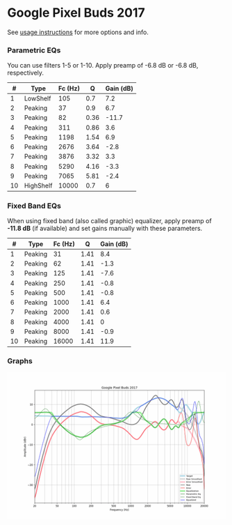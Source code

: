 # Google Pixel Buds 2017
See [usage instructions](https://github.com/jaakkopasanen/AutoEq#usage) for more options and info.

### Parametric EQs
You can use filters 1-5 or 1-10. Apply preamp of -6.8 dB or -6.8 dB, respectively.

|   # | Type      |   Fc (Hz) |    Q |   Gain (dB) |
|-----|-----------|-----------|------|-------------|
|   1 | LowShelf  |       105 | 0.7  |         7.2 |
|   2 | Peaking   |        37 | 0.9  |         6.7 |
|   3 | Peaking   |        82 | 0.36 |       -11.7 |
|   4 | Peaking   |       311 | 0.86 |         3.6 |
|   5 | Peaking   |      1198 | 1.54 |         6.9 |
|   6 | Peaking   |      2676 | 3.64 |        -2.8 |
|   7 | Peaking   |      3876 | 3.32 |         3.3 |
|   8 | Peaking   |      5290 | 4.16 |        -3.3 |
|   9 | Peaking   |      7065 | 5.81 |        -2.4 |
|  10 | HighShelf |     10000 | 0.7  |         6   |

### Fixed Band EQs
When using fixed band (also called graphic) equalizer, apply preamp of **-11.8 dB** (if available) and set gains manually with these parameters.

|   # | Type    |   Fc (Hz) |    Q |   Gain (dB) |
|-----|---------|-----------|------|-------------|
|   1 | Peaking |        31 | 1.41 |         8.4 |
|   2 | Peaking |        62 | 1.41 |        -1.3 |
|   3 | Peaking |       125 | 1.41 |        -7.6 |
|   4 | Peaking |       250 | 1.41 |        -0.8 |
|   5 | Peaking |       500 | 1.41 |        -0.8 |
|   6 | Peaking |      1000 | 1.41 |         6.4 |
|   7 | Peaking |      2000 | 1.41 |         0.6 |
|   8 | Peaking |      4000 | 1.41 |         0   |
|   9 | Peaking |      8000 | 1.41 |        -0.9 |
|  10 | Peaking |     16000 | 1.41 |        11.9 |

### Graphs
![](./Google%20Pixel%20Buds%202017.png)
